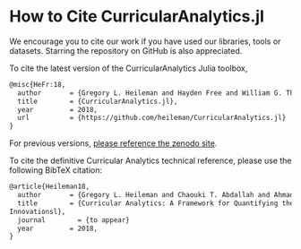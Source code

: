 # How to Cite CurricularAnalytics.jl

We encourage you to cite our work if you have used our libraries, tools or datasets. Starring the repository on GitHub is also appreciated.

To cite the latest version of the CurricularAnalytics Julia toolbox, 
```tex
@misc{HeFr:18,
  author       = {Gregory L. Heileman and Hayden Free and William G. Thompson and Orhan Abar},
  title        = {CurricularAnalytics.jl},
  year         = 2018,
  url          = {https://github.com/heileman/CurricularAnalytics.jl}
}
```
For previous versions, [please reference the zenodo site](https://addURL).

To cite the definitive Curricular Analytics technical reference, please use the following BibTeX citation:
```tex
@article{Heileman18,
  author       = {Gregory L. Heileman and Chaouki T. Abdallah and Ahmad Slim and Michael Hickman},
  title        = {Curricular Analytics: A Framework for Quantifying the Impact of Curricular Reforms and Pedagogical
Innovationsl},
  journal	     = {to appear}
  year         = 2018,
}
```
